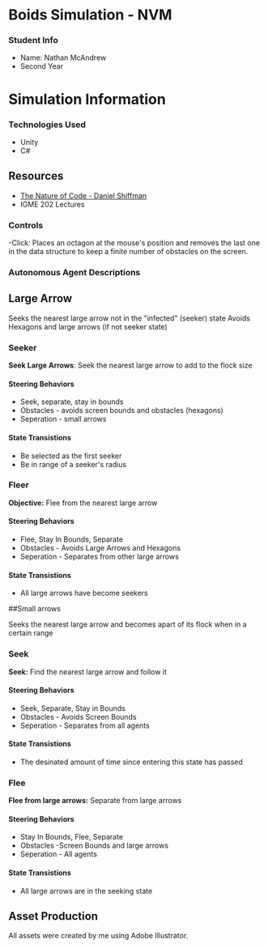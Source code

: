 # Boids Simulation - NVM

### Student Info

-   Name: Nathan McAndrew
-   Second Year

# Simulation Information

### Technologies Used
- Unity
- C#

## Resources
- [The Nature of Code - Daniel Shiffman](https://natureofcode.com/) 
- IGME 202 Lectures

### Controls

-Click: Places an octagon at the mouse's position and removes the last one in the data structure to keep a finite number of obstacles on the screen.

### Autonomous Agent Descriptions

## Large Arrow

Seeks the nearest large arrow not in the "infected" (seeker) state
Avoids Hexagons and large arrows (if not seeker state)

### Seeker

**Seek Large Arrows**: Seek the nearest large arrow to add to the flock size

#### Steering Behaviors

- Seek, separate, stay in bounds
- Obstacles - avoids screen bounds and obstacles (hexagons)
- Seperation - small arrows
   
#### State Transistions

- Be selected as the first seeker
- Be in range of a seeker's radius
   
### Fleer

**Objective:** Flee from the nearest large arrow

#### Steering Behaviors

- Flee, Stay In Bounds, Separate
- Obstacles - Avoids Large Arrows and Hexagons
- Seperation - Separates from other large arrows
   
#### State Transistions

- All large arrows have become seekers

##Small arrows

Seeks the nearest large arrow and becomes apart of its flock when in a certain range

### Seek

**Seek:** Find the nearest large arrow and follow it

#### Steering Behaviors

- Seek, Separate, Stay in Bounds
- Obstacles - Avoids Screen Bounds
- Seperation - Separates from all agents
   
#### State Transistions

- The desinated amount of time since entering this state has passed
   
### Flee

**Flee from large arrows:** Separate from large arrows

#### Steering Behaviors

- Stay In Bounds, Flee, Separate
- Obstacles -Screen Bounds and large arrows
- Seperation - All agents
   
#### State Transistions

- All large arrows are in the seeking state

## Asset Production
All assets were created by me using Adobe Illustrator.
